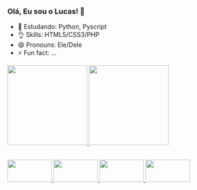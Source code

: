 ### Olá, Eu sou o Lucas! 👋


- 🔭 Estudando: Python, Pyscript
- 👌 Skills: HTML5/CSS3/PHP 
- 😄 Pronouns: Ele/Dele
- ⚡ Fun fact: ...


<div>
  <a href="https://beacons.ai/LucasQueiro-z">
  <img height="180em" src="https://github-readme-stats.vercel.app/api?username=lucasQueiro-z&show_icons=true&theme=outrun&include_all_commits=true&count_private=true"/>
  <img height="180em" src="https://github-readme-stats.vercel.app/api/top-langs/?username=lucasQueiro-z&layout=compact&langs_count=16&theme=outrun"/>
</div>
  
##
  
<div>
  <img src="https://cdn.jsdelivr.net/gh/devicons/devicon/icons/html5/html5-plain-wordmark.svg" width='100' height='50'/>
  <img src="https://cdn.jsdelivr.net/gh/devicons/devicon/icons/css3/css3-plain-wordmark.svg" width='100' height='50'/>
  <img src="https://cdn.jsdelivr.net/gh/devicons/devicon/icons/php/php-plain.svg" width='100' height='50'/>
  <img src="https://cdn.jsdelivr.net/gh/devicons/devicon/icons/python/python-original-wordmark.svg" width='100' height='50'/>
</div>
